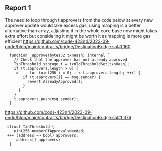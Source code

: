 ## Report 1
The need to loop through t.approvers from the code below at every new approver update would take excess gas, using mapping is a better alternative than array, adjusting it in the whole code base now might takes extra effort but considering it might be worth it as mapping is more gas efficient
https://github.com/code-423n4/2023-09-ondo/blob/main/contracts/bridge/DestinationBridge.sol#L160
```solidity
  function _approve(bytes32 txnHash) internal {
    // Check that the approver has not already approved
    TxnThreshold storage t = txnToThresholdSet[txnHash];
    if (t.approvers.length > 0) {
 ---->     for (uint256 i = 0; i < t.approvers.length; ++i) {
        if (t.approvers[i] == msg.sender) {
          revert AlreadyApproved();
        }
      }
    }
    t.approvers.push(msg.sender);
  }
```
https://github.com/code-423n4/2023-09-ondo/blob/main/contracts/bridge/DestinationBridge.sol#L376
```solidity
 struct TxnThreshold {
    uint256 numberOfApprovalsNeeded;
 +++ (address => bool) approvers;
 --- address[] approvers;
  }
```